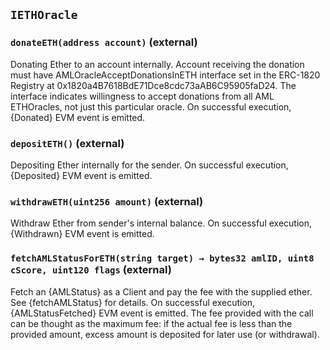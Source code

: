 ## `IETHOracle`






### `donateETH(address account)` (external)



Donating Ether to an account internally.
Account receiving the donation must have AMLOracleAcceptDonationsInETH
interface set in the ERC-1820 Registry at
0x1820a4B7618BdE71Dce8cdc73aAB6C95905faD24. The interface indicates
willingness to accept donations from all AML ETHOracles, not just this
particular oracle.
On successful execution, {Donated} EVM event is emitted.


### `depositETH()` (external)



Depositing Ether internally for the sender.
On successful execution, {Deposited} EVM event is emitted.

### `withdrawETH(uint256 amount)` (external)



Withdraw Ether from sender's internal balance.
On successful execution, {Withdrawn} EVM event is emitted.


### `fetchAMLStatusForETH(string target) → bytes32 amlID, uint8 cScore, uint120 flags` (external)



Fetch an {AMLStatus} as a Client and pay the fee with the supplied
ether.
See {fetchAMLStatus} for details.
On successful execution, {AMLStatusFetched} EVM event is emitted.
The fee provided with the call can be thought as the maximum fee:
if the actual fee is less than the provided amount, excess amount is
deposited for later use (or withdrawal).


